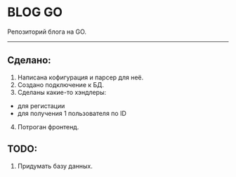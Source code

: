 # BLOG GO

Репозиторий блога на GO.

---

## Сделано:

1. Написана кофигурация и парсер для неё.
2. Создано подключение к БД.
3. Сделаны какие-то хэндлеры:

- для регистации
- для получения 1 пользователя по ID

4. Потроган фронтенд.

## TODO:

1. Придумать базу данных.
